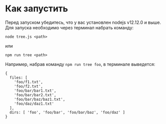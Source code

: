 # Как запустить

Перед запуском убедитесь, что у вас установлен nodejs v12.12.0 и выше.
Для запуска необходимо через терминал набрать команду:

```
node tree.js <path>
```
или
```
npm run tree <path>
```

Например, набрав команду `npm run tree foo`, в терминале выведется:
```
{
  files: [
    'foo/f1.txt',
    'foo/f2.txt',
    'foo/bar/bar1.txt',
    'foo/bar/bar2.txt',
    'foo/bar/baz/baz1.txt',
    'foo/daz/daz1.txt'
  ],
  dirs: [ 'foo', 'foo/bar', 'foo/bar/baz', 'foo/daz' ]
}
```
